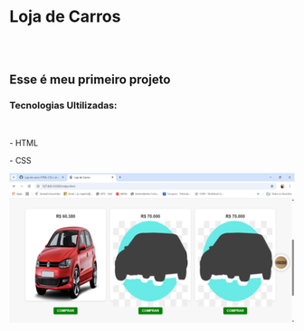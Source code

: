 <h1>Loja de Carros</h1>
<br>
<br>
<h2>Esse é meu primeiro projeto</h2>

<h3>Tecnologias Ultilizadas:</h3>
<br>
<p> - HTML <p/>
<p> - CSS <p/>

<img src="https://raw.githubusercontent.com/JRogerioSC/Loja-de-carro-HTML-CSS-/2b4f960ad1091e22c878e4cf68d5ce0fc51e76a2/video/loja.png" />
